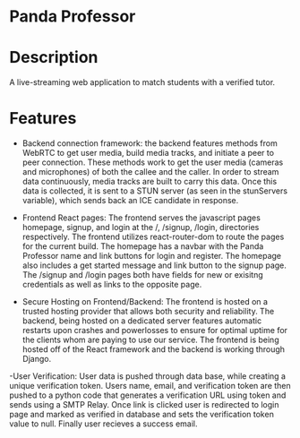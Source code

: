 # Panda Professor

# Description
A live-streaming web application to match students with a verified tutor.

# Features
- Backend connection framework: the backend features methods from WebRTC to get user media, build media tracks, and initiate a peer to peer connection. These methods work to get the user media (cameras and microphones) of both the callee and the caller. In order to stream data continuously, media tracks are built to carry this data. Once this data is collected, it is sent to a STUN server (as seen in the stunServers variable), which sends back an ICE candidate in response.

- Frontend React pages: The frontend serves the javascript pages homepage, signup, and login at the /, /signup, /login, directories respectively. The frontend utilizes react-router-dom to route the pages for the current build. The homepage has a navbar with the Panda Professor name and link buttons for login and register. The homepage also includes a get started message and link button to the signup page. The /signup and /login pages both have fields for new or exisitng credentials as well as links to the opposite page.
  
- Secure Hosting on Frontend/Backend: The frontend is hosted on a trusted hosting provider that allows both security and reliability. The backend, being hosted on a dedicated server features automatic restarts upon crashes and powerlosses to ensure for optimal uptime for the clients whom are paying to use our service.  The frontend is being hosted off of the React framework and the backend is working through Django.

-User Verification: User data is pushed through data base, while creating a unique verification token. Users name, email, and verification token are then pushed to a python code that generates a verification URL using token and sends using a SMTP Relay. Once link is clicked user is redirected to login page and marked as verified in database and sets the verification token value to null. Finally user recieves a success email.
